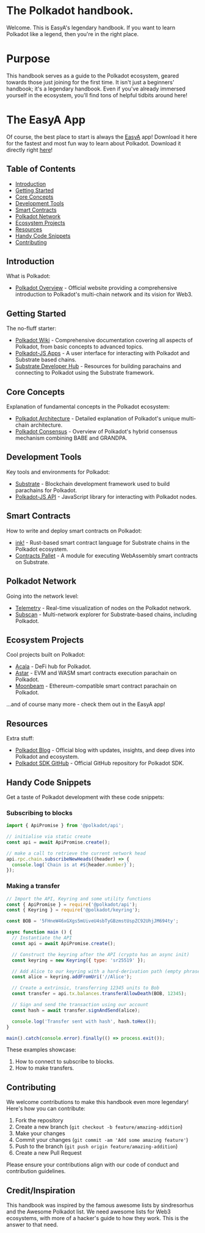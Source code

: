 # The Polkadot handbook.

Welcome. This is EasyA's legendary handbook. If you want to learn Polkadot like a legend, then you're in the right place.

# Purpose

This handbook serves as a guide to the Polkadot ecosystem, geared towards those just joining for the first time. It isn't just a beginners' handbook; it's a legendary handbook. Even if you've already immersed yourself in the ecosystem, you'll find tons of helpful tidbits around here!

# The EasyA App

Of course, the best place to start is always the [EasyA](https://www.easya.io) app! Download it here for the fastest and most fun way to learn about Polkadot. Download it directly right [here](https://links.easya.io/links/gotoapp)! 

## Table of Contents

- [Introduction](#introduction)
- [Getting Started](#getting-started)
- [Core Concepts](#core-concepts)
- [Development Tools](#development-tools)
- [Smart Contracts](#smart-contracts)
- [Polkadot Network](#polkadot-network)
- [Ecosystem Projects](#ecosystem-projects)
- [Resources](#resources)
- [Handy Code Snippets](#handy-code-snippets)
- [Contributing](#contributing)

## Introduction

What is Polkadot:

- [Polkadot Overview](https://polkadot.network/) - Official website providing a comprehensive introduction to Polkadot's multi-chain network and its vision for Web3.

## Getting Started

The no-fluff starter:

- [Polkadot Wiki](https://wiki.polkadot.network/docs/getting-started) - Comprehensive documentation covering all aspects of Polkadot, from basic concepts to advanced topics.
- [Polkadot-JS Apps](https://polkadot.js.org/apps/) - A user interface for interacting with Polkadot and Substrate based chains.
- [Substrate Developer Hub](https://substrate.dev/) - Resources for building parachains and connecting to Polkadot using the Substrate framework.

## Core Concepts

Explanation of fundamental concepts in the Polkadot ecosystem:

- [Polkadot Architecture](https://wiki.polkadot.network/docs/learn-architecture) - Detailed explanation of Polkadot's unique multi-chain architecture.
- [Polkadot Consensus](https://wiki.polkadot.network/docs/learn-consensus) - Overview of Polkadot's hybrid consensus mechanism combining BABE and GRANDPA.

## Development Tools

Key tools and environments for Polkadot:

- [Substrate](https://substrate.dev/) - Blockchain development framework used to build parachains for Polkadot.
- [Polkadot-JS API](https://polkadot.js.org/docs/api) - JavaScript library for interacting with Polkadot nodes.

## Smart Contracts

How to write and deploy smart contracts on Polkadot:

- [ink!](https://github.com/paritytech/ink) - Rust-based smart contract language for Substrate chains in the Polkadot ecosystem.
- [Contracts Pallet](https://github.com/paritytech/substrate/tree/master/frame/contracts) - A module for executing WebAssembly smart contracts on Substrate.

## Polkadot Network

Going into the network level:

- [Telemetry](https://telemetry.polkadot.io/) - Real-time visualization of nodes on the Polkadot network.
- [Subscan](https://www.subscan.io/) - Multi-network explorer for Substrate-based chains, including Polkadot.

## Ecosystem Projects

Cool projects built on Polkadot:

- [Acala](https://acala.network/) - DeFi hub for Polkadot.
- [Astar](https://astar.network) - EVM and WASM smart contracts execution parachain on Polkadot.
- [Moonbeam](https://moonbeam.network/) - Ethereum-compatible smart contract parachain on Polkadot.

...and of course many more - check them out in the EasyA app!

## Resources

Extra stuff:

- [Polkadot Blog](https://polkadot.network/blog/) - Official blog with updates, insights, and deep dives into Polkadot and ecosystem.
- [Polkadot SDK GitHub](https://github.com/paritytech/polkadot-sdk) - Official GitHub repository for Polkadot SDK.

## Handy Code Snippets

Get a taste of Polkadot development with these code snippets:

### Subscribing to blocks

```javascript
import { ApiPromise } from '@polkadot/api';

// initialise via static create
const api = await ApiPromise.create();

// make a call to retrieve the current network head
api.rpc.chain.subscribeNewHeads((header) => {
  console.log(`Chain is at #${header.number}`);
});
```

### Making a transfer

```javascript
// Import the API, Keyring and some utility functions
const { ApiPromise } = require('@polkadot/api');
const { Keyring } = require('@polkadot/keyring');

const BOB = '5FHneW46xGXgs5mUiveU4sbTyGBzmstUspZC92UhjJM694ty';

async function main () {
  // Instantiate the API
  const api = await ApiPromise.create();

  // Construct the keyring after the API (crypto has an async init)
  const keyring = new Keyring({ type: 'sr25519' });

  // Add Alice to our keyring with a hard-derivation path (empty phrase, so uses dev)
  const alice = keyring.addFromUri('//Alice');

  // Create a extrinsic, transferring 12345 units to Bob
  const transfer = api.tx.balances.transferAllowDeath(BOB, 12345);

  // Sign and send the transaction using our account
  const hash = await transfer.signAndSend(alice);

  console.log('Transfer sent with hash', hash.toHex());
}

main().catch(console.error).finally(() => process.exit());
```

These examples showcase:
1. How to connect to subscribe to blocks.
2. How to make transfers.

## Contributing

We welcome contributions to make this handbook even more legendary! Here's how you can contribute:

1. Fork the repository
2. Create a new branch (`git checkout -b feature/amazing-addition`)
3. Make your changes
4. Commit your changes (`git commit -am 'Add some amazing feature'`)
5. Push to the branch (`git push origin feature/amazing-addition`)
6. Create a new Pull Request

Please ensure your contributions align with our code of conduct and contribution guidelines.

## Credit/Inspiration

This handbook was inspired by the famous awesome lists by sindresorhus and the Awesome Polkadot list. We need awesome lists for Web3 ecosystems, with more of a hacker's guide to how they work. This is the answer to that need.

